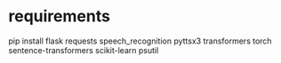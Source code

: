 # requirements

pip install flask requests speech_recognition pyttsx3 transformers torch sentence-transformers scikit-learn psutil
